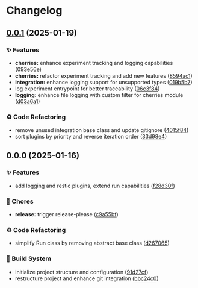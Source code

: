 # Changelog

## [0.0.1](https://github.com/liblaf/cherries/compare/v0.0.0...v0.0.1) (2025-01-19)


### ✨ Features

* **cherries:** enhance experiment tracking and logging capabilities ([093e56e](https://github.com/liblaf/cherries/commit/093e56ec73b1d1c86a46bfe9893a09f0f51f4f39))
* **cherries:** refactor experiment tracking and add new features ([8594ac1](https://github.com/liblaf/cherries/commit/8594ac1ff3f782d4aba7072c9f92ad3091ea64b7))
* **integration:** enhance logging support for unsupported types ([019b5b7](https://github.com/liblaf/cherries/commit/019b5b7130f9a2612c3f58c4e89c3e4b954f724a))
* log experiment entrypoint for better traceability ([06c3f84](https://github.com/liblaf/cherries/commit/06c3f84bf4e675229ae73be2ad5978b2d9a282c1))
* **logging:** enhance file logging with custom filter for cherries module ([d03a6a1](https://github.com/liblaf/cherries/commit/d03a6a1b3bab3eeca929520dee33e6542a46766e))


### ♻ Code Refactoring

* remove unused integration base class and update gitignore ([4015f84](https://github.com/liblaf/cherries/commit/4015f846b0d7436280cc018cf60f46a46d5e3ec5))
* sort plugins by priority and reverse iteration order ([33d98e4](https://github.com/liblaf/cherries/commit/33d98e4f613adad1f756950e6cf26e0b0bf6787d))

## 0.0.0 (2025-01-16)


### ✨ Features

* add logging and restic plugins, extend run capabilities ([f28d30f](https://github.com/liblaf/cherries/commit/f28d30f990a9cbc876c16e98f8fdf5a2e7f54746))


### 🎫 Chores

* **release:** trigger release-please ([c9a55bf](https://github.com/liblaf/cherries/commit/c9a55bf870bce514a76288827d817d0f3777f65a))


### ♻ Code Refactoring

* simplify Run class by removing abstract base class ([d267065](https://github.com/liblaf/cherries/commit/d26706537fc81d4abd4be87d29511259774053ad))


### 👷 Build System

* initialize project structure and configuration ([91d27cf](https://github.com/liblaf/cherries/commit/91d27cf861b724b1cbaf923eceac7e0177edcadb))
* restructure project and enhance git integration ([bbc24c0](https://github.com/liblaf/cherries/commit/bbc24c019640371f110aaae98d3bf178c8f353f0))
